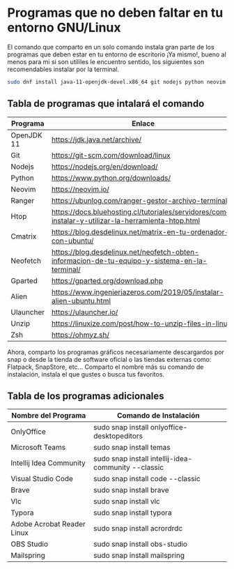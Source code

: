 # Programas que no deben faltar en tu entorno GNU/Linux

El comando que comparto en un solo comando instala gran parte de los programas que deben estar en tu entorno de escritorio ¡Ya mismo!,
bueno al menos para mi si son utililes le encuentro sentido, los siguientes son recomendables instalar por la terminal.

```sh
sudo dnf install java-11-openjdk-devel.x86_64 git nodejs python neovim ranger htop cmatrix neofetch gparted alien ulauncher unzip zsh
```

## Tabla de programas que intalará el comando
| Programa    | Enlace |
| ----------- | ------ |
| OpenJDK 11 |https://jdk.java.net/archive/|
| Git |https://git-scm.com/download/linux|
| Nodejs |https://nodejs.org/en/download/|
| Python |https://www.python.org/downloads/|
| Neovim |https://neovim.io/|
| Ranger |https://ubunlog.com/ranger-gestor-archivo-terminal/|
| Htop |https://docs.bluehosting.cl/tutoriales/servidores/como-instalar-y-utilizar-la-herramienta-htop.html|
| Cmatrix |https://blog.desdelinux.net/matrix-en-tu-ordenador-con-ubuntu/|
| Neofetch |https://blog.desdelinux.net/neofetch-obten-informacion-de-tu-equipo-y-sistema-en-la-terminal/|
| Gparted |https://gparted.org/download.php|
| Alien |https://www.ingenieriazeros.com/2019/05/instalar-alien-ubuntu.html|
| Ulauncher |https://ulauncher.io/|
| Unzip |https://linuxize.com/post/how-to-unzip-files-in-linux/|
| Zsh |https://ohmyz.sh/|

Ahora, comparto los programas gráficos necesariamente descargardos por snap o desde la tienda de software oficial o las tiendas externas como: Flatpack, SnapStore, etc... 
Comparto el nombre más su comando de instalación, instala el que gustes o busca tus favoritos.

## Tabla de los programas adicionales
| Nombre del Programa | Comando de Instalación |
| --------- | ------- |
| OnlyOffice | sudo snap install onlyoffice-desktopeditors |
| Microsoft Teams | sudo snap install temas |
| Intellij Idea Community | sudo snap install intellij-idea-community --classic |
| Visual Studio Code | sudo snap install code --classic |
| Brave | sudo snap install brave |
| Vlc | sudo snap install vlc |
| Typora | sudo snap install typora |
| Adobe Acrobat Reader Linux | sudo snap install acrordrdc |
| OBS Studio | sudo snap install obs-studio |
| Mailspring | sudo snap install mailspring |
